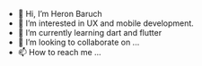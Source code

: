 - 👋 Hi, I’m Heron Baruch 
- 👀 I’m interested in UX and mobile development.
- 🌱 I’m currently learning dart and flutter
- 💞️ I’m looking to collaborate on ...
- 📫 How to reach me ...

<!---
heronbaruch/heronbaruch is a ✨ special ✨ repository because its `README.md` (this file) appears on your GitHub profile.
You can click the Preview link to take a look at your changes.
--->
